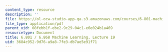 ```yaml
---
content_type: resource
description: ''
file: https://ol-ocw-studio-app-qa.s3.amazonaws.com/courses/6-801-machine-vision-fall-2020/3684c9529d76a9a87fe3db7ae5e91f71_MIT6_801F20_lec19.pdf
file_type: application/pdf
parent_uid: 08febb1f-ebe2-9c29-04c1-e6e024b1a469
resourcetype: Document
title: 6.801 / 6.868 Machine Learning, Lecture 19
uid: 3684c952-9d76-a9a8-7fe3-db7ae5e91f71
---
```


